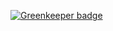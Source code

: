 
[![Greenkeeper badge](https://badges.greenkeeper.io/sepiropht/geoLocFa.svg)](https://greenkeeper.io/)
